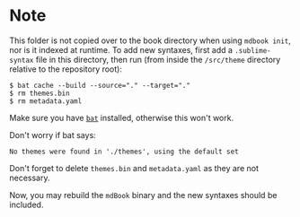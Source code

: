 # Note

This folder is not copied over to the book directory when using `mdbook init`, nor is it indexed at runtime. To add new syntaxes, first add a `.sublime-syntax` file in this directory, then run (from inside the `/src/theme` directory relative to the repository root):
```shell
$ bat cache --build --source="." --target="."
$ rm themes.bin
$ rm metadata.yaml
```
Make sure you have [`bat`](https://github.com/sharkdp/bat) installed, otherwise this won't work.

Don't worry if bat says:
```
No themes were found in './themes', using the default set
```

Don't forget to delete `themes.bin` and `metadata.yaml` as they are not necessary.

Now, you may rebuild the `mdBook` binary and the new syntaxes should be included.
